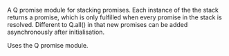 A Q promise module for stacking promises.  Each instance of the the stack returns a promise, which is only fulfilled when every promise in the stack is resolved.  Different to Q.all() in that new promises can be added asynchronously after initialisation.

Uses the Q promise module.